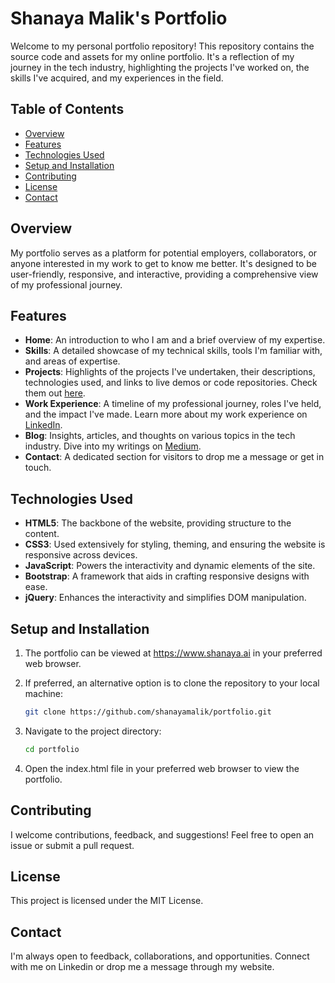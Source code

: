 # Shanaya Malik's Portfolio

Welcome to my personal portfolio repository! This repository contains the source code and assets for my online portfolio. It's a reflection of my journey in the tech industry, highlighting the projects I've worked on, the skills I've acquired, and my experiences in the field.

## Table of Contents

- [Overview](#overview)
- [Features](#features)
- [Technologies Used](#technologies-used)
- [Setup and Installation](#setup-and-installation)
- [Contributing](#contributing)
- [License](#license)
- [Contact](#contact)

## Overview

My portfolio serves as a platform for potential employers, collaborators, or anyone interested in my work to get to know me better. It's designed to be user-friendly, responsive, and interactive, providing a comprehensive view of my professional journey.

## Features

- **Home**: An introduction to who I am and a brief overview of my expertise.
- **Skills**: A detailed showcase of my technical skills, tools I'm familiar with, and areas of expertise.
- **Projects**: Highlights of the projects I've undertaken, their descriptions, technologies used, and links to live demos or code repositories. Check them out [here](https://github.com/shanayamalik).
- **Work Experience**: A timeline of my professional journey, roles I've held, and the impact I've made. Learn more about my work experience on [LinkedIn](https://www.linkedin.com/in/shanaya-malik/).
- **Blog**: Insights, articles, and thoughts on various topics in the tech industry. Dive into my writings on [Medium](https://medium.com/@shanaya.malik).
- **Contact**: A dedicated section for visitors to drop me a message or get in touch.

## Technologies Used

- **HTML5**: The backbone of the website, providing structure to the content.
- **CSS3**: Used extensively for styling, theming, and ensuring the website is responsive across devices.
- **JavaScript**: Powers the interactivity and dynamic elements of the site.
- **Bootstrap**: A framework that aids in crafting responsive designs with ease.
- **jQuery**: Enhances the interactivity and simplifies DOM manipulation.

## Setup and Installation

1. The portfolio can be viewed at https://www.shanaya.ai in your preferred web browser. 
  
2. If preferred, an alternative option is to clone the repository to your local machine:
   ```bash
   git clone https://github.com/shanayamalik/portfolio.git

3. Navigate to the project directory:
   ```bash
   cd portfolio

4. Open the index.html file in your preferred web browser to view the portfolio.

## Contributing
I welcome contributions, feedback, and suggestions! Feel free to open an issue or submit a pull request.

## License
This project is licensed under the MIT License.

## Contact
I'm always open to feedback, collaborations, and opportunities. Connect with me on Linkedin or drop me a message through my website.
